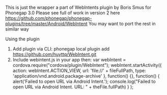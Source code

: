 This is just the wrapper a part of WebIntents plugin by Boris Smus for Phonegap 3.0
Please see full of work in version 2 here https://github.com/phonegap/phonegap-plugins/tree/master/Android/WebIntent
You may want to port the rest in similar way

Using the plugin
1. Add plugin via CLI: phonegap local plugin add https://github.com/huyttq/WebIntent.git
2. Include webintent.js in your app then: 
	var webIntent = cordova.require("cordova/plugin/WebIntent");
	webIntent.startActivity({
		action: webIntent.ACTION_VIEW,
		url: 'file://' + fileFullPath,
		type: 'application/vnd.android.package-archive'
	  },
	  function() {},
	  function() {
		alert('Failed to open URL via Android Intent.');
		console.log("Failed to open URL via Android Intent. URL: " + theFile.fullPath)
	  }
	);